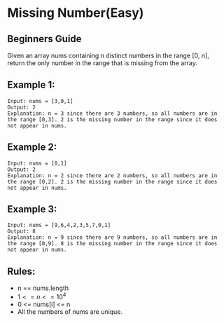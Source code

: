 # Missing Number(Easy)

## Beginners Guide

Given an array nums containing n distinct numbers in the range [0, n], return the only number in the range that is missing from the array.

Example 1:
---
```go=
Input: nums = [3,0,1]
Output: 2
Explanation: n = 3 since there are 3 numbers, so all numbers are in the range [0,3]. 2 is the missing number in the range since it does not appear in nums.
```

Example 2:
---
```go=
Input: nums = [0,1]
Output: 2
Explanation: n = 2 since there are 2 numbers, so all numbers are in the range [0,2]. 2 is the missing number in the range since it does not appear in nums.
```

Example 3:
---
```go=
Input: nums = [9,6,4,2,3,5,7,0,1]
Output: 8
Explanation: n = 9 since there are 9 numbers, so all numbers are in the range [0,9]. 8 is the missing number in the range since it does not appear in nums.
```

Rules:
---
* n == nums.length
* $1 <= n <= 10^4$
* 0 <= nums[i] <= n
* All the numbers of nums are unique.